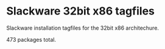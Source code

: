 Slackware 32bit x86 tagfiles
============================

Slackware installation tagfiles for the 32bit x86 architechure.

473 packages total.

